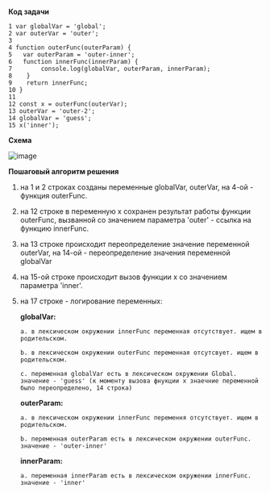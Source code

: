 **Код задачи**

```
1 var globalVar = 'global';
2 var outerVar = 'outer';
3 
4 function outerFunc(outerParam) {
5   var outerParam = 'outer-inner';
6   function innerFunc(innerParam) {
7        console.log(globalVar, outerParam, innerParam);
8    }
9    return innerFunc;
10 }
11
12 const x = outerFunc(outerVar);
13 outerVar = 'outer-2';
14 globalVar = 'guess';
15 x('inner');
```

**Схема**

![image](https://github.com/AlinaLaniuk/interview/assets/101401177/fdf74c3e-e33c-4b30-97a6-b4507b385e28)


**Пошаговый алгоритм решения**

1. на 1 и 2 строках созданы переменные globalVar, outerVar, на 4-ой - функция outerFunc.
2. на 12 строке в переменную х сохранен результат работы функции outerFunc, вызванной со значением параметра 'outer' - ссылка на функцию innerFunc.
3. на 13 строке происходит переопределение значение переменной outerVar, на 14-ой - переопределение значения переменной globalVar
4. на 15-ой строке происходит вызов функции x со значением параметра 'inner'.
5. на 17 строке - логирование переменных:

   **globalVar:**
   
       а. в лексическом окружении innerFunc переменная отсутствует. ищем в родительском.
   
       b. в лексическом окружении outerFunc переменная отсутсвует. ищем в родительском.
   
       c. переменная globalVar есть в лексическом окружении Global. значение - 'guess' (к моменту вызова фнукции х знаечние переменной было переопределено, 14 строка)


    **outerParam:**
   
       а. в лексическом окружении innerFunc перемення отсутствует. ищем в родительском.
   
       b. переменная outerParam есть в лексическом окружении outerFunc. значение - 'outer-inner'
   

    **innerParam:**
   
       a. переменная innerParam есть в лексическом окружении innerFunc. значение - 'inner'
